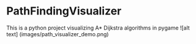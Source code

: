 # PathFindingVisualizer
This is a python project visualizing A* Dijkstra algorithms in pygame
![alt text] (images/path_visualizer_demo.png)

